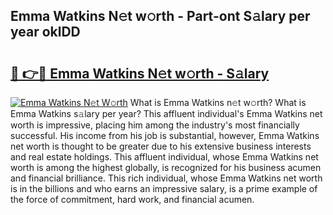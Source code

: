 ## Emma Watkins N𝚎t w𝚘rth - Part-ont S𝚊lary per year oklDD

# <h2><a href="http://gc58ewd.nevu.top/?p=Emma+Watkins">🔗 👉🔴 Emma Watkins N𝚎t w𝚘rth - S𝚊lary</a></h2>

[![Emma Watkins N𝚎t W𝚘rth](https://i.imgur.com/Oavwk0R.jpeg)](http://gc58ewd.nevu.top/?p=Emma+Watkins)
What is Emma Watkins n𝚎t w𝚘rth? What is Emma Watkins s𝚊lary per year?
This affluent individual's Emma Watkins net worth is impressive, placing him among the industry's most financially successful. His income from his job is substantial, however, Emma Watkins net worth is thought to be greater due to his extensive business interests and real estate holdings. This affluent individual, whose Emma Watkins net worth is among the highest globally, is recognized for his business acumen and financial brilliance. This rich individual, whose Emma Watkins net worth is in the billions and who earns an impressive salary, is a prime example of the force of commitment, hard work, and financial acumen.
